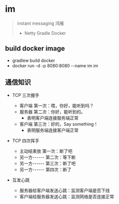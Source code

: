 # im
> instant messaging 鸿雁
> - Netty Gradle Docker

## build docker image

- gradlew build docker
- docker run -d -p 8080:8080 --name im im

## 通信知识
- TCP 三次握手
  - 客户端 第一次：喂，你好，能听到吗？
  - 服务器 第二次：你好，能听到的。
    - 表明客户端连接服务端正常
  - 客户端 第三次：好的，Say something！
    - 表明服务端连接客户端正常

- TCP 四次挥手
  - 主动结束放 第一次：断了吧
  - 另一方------ 第二次：等下断
  - 另一方------ 第三次：断了吧
  - 另一方------ 第四次：断了

- 互发心跳
  - 服务器给客户端发送心跳：监测客户端是否下线
  - 客户端给服务器发送心跳：监测网络是否连接正常